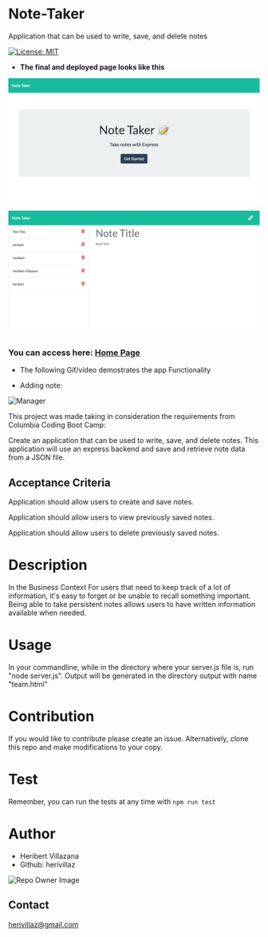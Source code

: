 # Note-Taker
Application that can be used to write, save, and delete notes

[![License: MIT](https://img.shields.io/badge/License-MIT-blue.svg)](https://opensource.org/licenses/MIT)

* **The final and deployed page looks like this**

![Home Page](/Assets/homepage.png)

![Note Block](Assets/noteblock.png)

### You can access here: [Home Page](https://infinite-river-35558.herokuapp.com/)

* The following Gif/video demostrates the app Functionality

* Adding note:

![Manager](Assets/test.gif)

This project was made taking in consideration the requirements from Columbia Coding Boot Camp:

Create an application that can be used to write, save, and delete notes. This application will use an express backend and save and retrieve note data from a JSON file.

## Acceptance Criteria

Application should allow users to create and save notes.

Application should allow users to view previously saved notes.

Application should allow users to delete previously saved notes.

# Description

In the Business Context For users that need to keep track of a lot of information, it's easy to forget or be unable to recall something important. Being able to take persistent notes allows users to have written information available when needed.

# Usage
In your commandline, while in the directory where your server.js file is, run "node server.js". Output will be generated in the directory output with name "team.html"

# Contribution
If you would like to contribute please create an issue. Alternatively, clone this repo and make modifications to your copy.

# Test
Remember, you can run the tests at any time with `npm run test`

# Author
* Heribert Villazana
* Github: herivillaz

![Repo Owner Image](https://avatars.githubusercontent.com/herivillaz?s=100)

## Contact
herivillaz@gmail.com